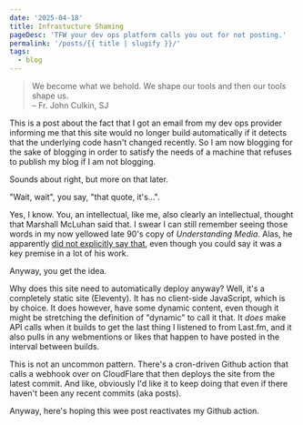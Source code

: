 ```yaml
---
date: '2025-04-18'
title: Infrastucture Shaming
pageDesc: 'TFW your dev ops platform calls you out for not posting.'
permalink: '/posts/{{ title | slugify }}/'
tags:
  - blog
---
```


> We become what we behold. We shape our tools and then our tools shape us.\
> – Fr. John Culkin, SJ

This is a post about the fact that I got an email from my dev ops provider informing me that this site would no longer
build automatically if it detects that the underlying code hasn't changed recently. So I am now blogging for the sake of
blogging in order to satisfy the needs of a machine that refuses to publish my blog if I am not blogging.

Sounds about right, but more on that later.

"Wait, wait", you say, "that quote, it's...".

Yes, I know. You, an intellectual, like me, also clearly an intellectual, thought that Marshall McLuhan said that. I
swear I can still remember seeing those words in my now yellowed late 90's copy of _Understanding Media_. Alas, he
apparently [did not explicitly say that](https://mcluhangalaxy.wordpress.com/2013/04/01/we-shape-our-tools-and-thereafter-our-tools-shape-us/),
even though you could say it was a key premise in a lot of his work.

Anyway, you get the idea.

Why does this site need to automatically deploy anyway? Well, it's a completely static site (Eleventy). It has no client-side
JavaScript, which is by choice. It does however, have some dynamic content, even though it might be stretching the
definition of "dynamic" to call it that. It _does_ make API calls when it builds to get the last thing I listened to
from Last.fm, and it also pulls in any webmentions or likes that happen to have posted in the interval between builds.

This is not an uncommon pattern. There's a cron-driven Github action that calls a webhook over on CloudFlare that then
deploys the site from the latest commit. And like, obviously I'd like it to keep doing that even if there haven't been
any recent commits (aka posts).

Anyway, here's hoping this wee post reactivates my Github action.
